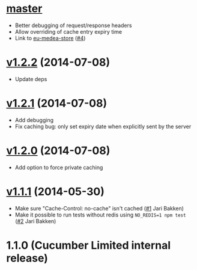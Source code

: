 # [master](https://github.com/cucumber-ltd/eu/compare/v1.2.2...master)

* Better debugging of request/response headers
* Allow overriding of cache entry expiry time
* Link to [eu-medea-store](https://github.com/medea/eu-medea-store) ([#4](https://github.com/cucumber-ltd/eu/issues/4))

# [v1.2.2](https://github.com/cucumber-ltd/eu/compare/v1.2.0...v1.2.2) (2014-07-08)

* Update deps

# [v1.2.1](https://github.com/cucumber-ltd/eu/compare/v1.2.0...v1.2.1) (2014-07-08)

* Add debugging
* Fix caching bug: only set expiry date when explicitly sent by the server

# [v1.2.0](https://github.com/cucumber-ltd/eu/compare/v1.1.1...v1.2.0) (2014-07-08)

* Add option to force private caching

# [v1.1.1](https://github.com/cucumber-ltd/eu/compare/v1.1.0...v1.1.1) (2014-05-30)

* Make sure "Cache-Control: no-cache" isn't cached ([#1](https://github.com/cucumber-ltd/eu/pull/1) Jari Bakken)
* Make it possible to run tests without redis using `NO_REDIS=1 npm test` ([#2](https://github.com/cucumber-ltd/eu/pull/2) Jari Bakken)

# 1.1.0 (Cucumber Limited internal release)
